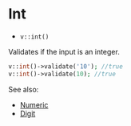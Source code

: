 # Int

- `v::int()`

Validates if the input is an integer.

```php
v::int()->validate('10'); //true
v::int()->validate(10); //true
```

See also:

  * [Numeric](Numeric.md)
  * [Digit](Digit.md)
